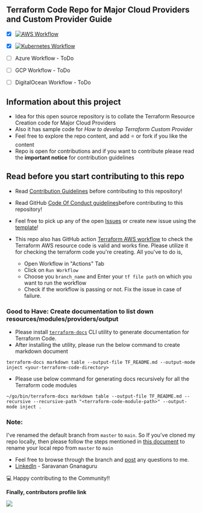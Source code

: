 ## Terraform Code Repo for Major Cloud Providers and Custom Provider Guide

- [x] [![AWS Workflow](https://github.com/chefgs/terraform_repo/actions/workflows/tf_code_validation_aws.yml/badge.svg)](https://github.com/chefgs/terraform_repo/actions/workflows/tf_code_validation_aws.yml)
- [x] [![Kubernetes Workflow](https://github.com/chefgs/terraform_repo/actions/workflows/tf_code_validation_k8s.yml/badge.svg)](https://github.com/chefgs/terraform_repo/actions/workflows/tf_code_validation_k8s.yml)
- [ ] Azure Workflow - ToDo
- [ ] GCP Workflow - ToDo
- [ ] DigitalOcean Workflow - ToDo


## Information about this project
- Idea for this open source repository is to collate the Terraform Resource Creation code for Major Cloud Providers
- Also it has sample code for *How to develop Terraform Custom Provider*
- Feel free to explore the repo content, and add :star: or fork if you like the content
- Repo is open for contributions and if you want to contribute please read the **important notice** for contribution guidelines

## Read before you start contributing to this repo
- Read [Contribution Guidelines](./CONTRIBUTING.md) before contributing to this repository!

- Read GitHub [Code Of Conduct guidelines](./CODE_OF_CONDUCT.md)before contributing to this repository!

- Feel free to pick up any of the open [Issues](https://github.com/chefgs/terraform_repo/issues) or create new issue using the [template](https://github.com/chefgs/terraform_repo/issues/new/choose)!

- This repo also has GitHub action [Terraform AWS workflow](https://github.com/chefgs/terraform_repo/actions/workflows/tf_code_validation.yml) to check the Terraform AWS resource code is valid and works fine. Please utilize it for checking the terraform code you're creating. All you've to do is,
  - Open Workflow in "Actions" Tab
  - Click on `Run Workflow`
  - Choose you `branch_name` and Enter your `tf file path` on which you want to run the workflow
  - Check if the workflow is passing or not. Fix the issue in case of failure.

### Good to Have: Create documentation to list down resources/modules/providers/output
- Please install [`terraform-docs`](https://github.com/terraform-docs/terraform-docs/#what-is-terraform-docs) CLI utility to generate documentation for Terraform Code.
- After installing the utility, please run the below command to create markdown document
```
terraform-docs markdown table --output-file TF_README.md --output-mode inject <your-terraform-code-directory>
```
- Please use below command for generating docs recursively for all the Terraform code modules
```
~/go/bin/terraform-docs markdown table --output-file TF_README.md --recursive --recursive-path "<terraform-code-module-path>" --output-mode inject .
```

### Note: 
I've renamed the default branch from `master` to `main`. So If you've cloned my repo locally, then please follow the steps mentioned in [this document](https://dev.to/chefgs/git-101-rename-default-branch-from-master-to-main-5bf4#steps-to-rename-the-other-users-local-repo) to rename your local repo from `master` to `main`

- Feel free to browse through the branch and [post](mailto:g.gsaravanan@gmail.com) any questions to me.
- [LinkedIn](https://www.linkedin.com/in/saravanan-gnanaguru-1941a919/) - Saravanan Gnanaguru

:computer: Happy contributing to the Community!!

**Finally, contributors profile link**

<a href="https://github.com/chefgs/terraform_repo/graphs/contributors">
 <img src="https://contrib.rocks/image?repo=chefgs/terraform_repo" />
</a>
